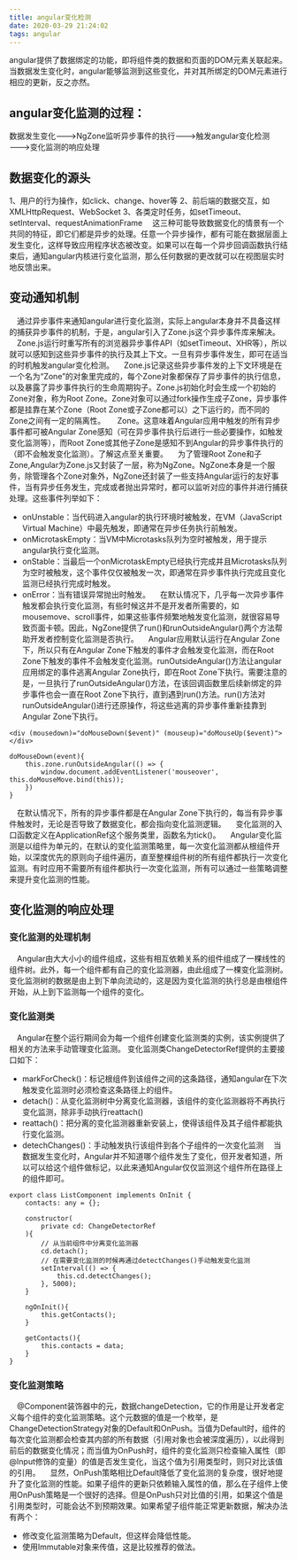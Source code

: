 ```yaml
---
title: angular变化检测
date: 2020-03-29 21:24:02
tags: angular
---
```

angular提供了数据绑定的功能，即将组件类的数据和页面的DOM元素关联起来。当数据发生变化时，angular能够监测到这些变化，并对其所绑定的DOM元素进行相应的更新，反之亦然。

<!--more-->
## angular变化监测的过程：
数据发生变化———>NgZone监听异步事件的执行———>触发angular变化检测———>变化监测的响应处理


## 数据变化的源头
1、用户的行为操作，如click、change、hover等
2、前后端的数据交互，如XMLHttpRequest、WebSocket
3、各类定时任务，如setTimeout、setInterval、requestAnimationFrame
&emsp;这三种可能导致数据变化的情景有一个共同的特征，即它们都是异步的处理。任意一个异步操作，都有可能在数据层面上发生变化，这样导致应用程序状态被改变。如果可以在每一个异步回调函数执行结束后，通知angular内核进行变化监测，那么任何数据的更改就可以在视图层实时地反馈出来。

## 变动通知机制
&emsp;通过异步事件来通知angular进行变化监测，实际上angular本身并不具备这样的捕获异步事件的机制，于是，angular引入了Zone.js这个异步事件库来解决。
&emsp;Zone.js运行时重写所有的浏览器异步事件API（如setTimeout、XHR等），所以就可以感知到这些异步事件的执行及其上下文。一旦有异步事件发生，即可在适当的时机触发angular变化检测。
&emsp;Zone.js记录这些异步事件发的上下文环境是在一个名为“Zone”的对象里完成的，每个Zone对象都保存了异步事件的执行信息，以及暴露了异步事件执行的生命周期钩子。Zone.js初始化时会生成一个初始的Zone对象，称为Root Zone。Zone对象可以通过fork操作生成子Zone，异步事件都是挂靠在某个Zone（Root Zone或子Zone都可以）之下运行的，而不同的Zone之间有一定的隔离性。
&emsp; Zone。这意味着Angular应用中触发的所有异步事件都可被Angular Zone感知（可在异步事件执行后进行一些必要操作，如触发变化监测等），而Root Zone或其他子Zone是感知不到Angular的异步事件执行的（即不会触发变化监测）。了解这点至关重要。
&emsp;为了管理Root Zone和子Zone,Angular为Zone.js又封装了一层，称为NgZone。NgZone本身是一个服务，除管理各个Zone对象外，NgZone还封装了一些支持Angular运行的友好事件，当有异步任务发生，完成或者抛出异常时，都可以监听对应的事件并进行捕获处理。这些事件列举如下：
* onUnstable：当代码进入angular的执行环境时被触发，在VM（JavaScript Virtual Machine）中最先触发，即通常在异步任务执行前触发。
* onMicrotaskEmpty：当VM中Microtasks队列为空时被触发，用于提示angular执行变化监测。
* onStable：当最后一个onMicrotaskEmpty已经执行完成并且Microtasks队列为空时被触发，这个事件仅仅被触发一次，即通常在异步事件执行完成且变化监测已经执行完成时触发。
* onError：当有错误异常抛出时触发。
&emsp;在默认情况下，几乎每一次异步事件触发都会执行变化监测，有些时候这并不是开发者所需要的，如mousemove、scroll事件，如果这些事件频繁地触发变化监测，就很容易导致页面卡顿。因此，NgZone提供了run()和runOutsideAngular()两个方法帮助开发者控制变化监测是否执行。
&emsp;Angular应用默认运行在Angular Zone下，所以只有在Angular Zone下触发的事件才会触发变化监测，而在Root Zone下触发的事件不会触发变化监测。runOutsideAngular()方法让angular应用绑定的事件逃离Angular Zone执行，即在Root Zone下执行。需要注意的是，一旦执行了runOutsideAngular()方法，在该回调函数里后续新绑定的异步事件也会一直在Root Zone下执行，直到遇到run()方法。run()方法对runOutsideAngular()进行还原操作，将这些逃离的异步事件重新挂靠到Angular Zone下执行。
```
<div (mousedown)="doMouseDown($event)" (mouseup)="doMouseUp($event)"></div>

doMouseDown(event){
    this.zone.runOutsideAngular(() => {
        window.document.addEventListener('mouseover', this.doMouseMove.bind(this));
    })
}
```
&emsp;在默认情况下，所有的异步事件都是在Angular Zone下执行的，每当有异步事件触发时，无论是否导致了数据变化，都会指向变化监测逻辑。
&emsp;变化监测的入口函数定义在ApplicationRef这个服务类里，函数名为tick()。
&emsp;Angular变化监测是以组件为单元的，在默认的变化监测策略里，每一次变化监测都从根组件开始，以深度优先的原则向子组件遍历，直至整棵组件树的所有组件都执行一次变化监测。有时应用不需要所有组件都执行一次变化监测，所有可以通过一些策略调整来提升变化监测的性能。

## 变化监测的响应处理
### 变化监测的处理机制
&emsp;Angular由大大小小的组件组成，这些有相互依赖关系的组件组成了一棵线性的组件树。此外，每一个组件都有自己的变化监测器，由此组成了一棵变化监测树。变化监测树的数据是由上到下单向流动的，这是因为变化监测的执行总是由根组件开始，从上到下监测每一个组件的变化。

### 变化监测类
&emsp;Angular在整个运行期间会为每一个组件创建变化监测类的实例，该实例提供了相关的方法来手动管理变化监测。
变化监测类ChangeDetectorRef提供的主要接口如下：
* markForCheck()：标记根组件到该组件之间的这条路径，通知angular在下次触发变化监测时必须检查这条路径上的组件。
* detach()：从变化监测树中分离变化监测器，该组件的变化监测器将不再执行变化监测，除非手动执行reattach()
* reattach()：把分离的变化监测器重新安装上，使得该组件及其子组件都能执行变化监测。
* detechChanges()：手动触发执行该组件到各个子组件的一次变化监测
&emsp;当数据发生变化时，Angular并不知道哪个组件发生了变化，但开发者知道，所以可以给这个组件做标记，以此来通知Angular仅仅监测这个组件所在路径上的组件即可。
```
export class ListComponent implements OnInit {
    contacts: any = {};

    constructor(
        private cd: ChangeDetectorRef
    ){
        // 从当前组件中分离变化监测器
        cd.detach();
        // 在需要变化监测的时候再通过detectChanges()手动触发变化监测
        setInterval(() => {
            this.cd.detectChanges();
        }, 5000);
    }

    ngOnInit(){
        this.getContacts();
    }

    getContacts(){
        this.contacts = data;
    }
}
```

### 变化监测策略
&emsp;@Component装饰器中的元，数据changeDetection，它的作用是让开发者定义每个组件的变化监测策略。这个元数据的值是一个枚举，是ChangeDetectionStrategy对象的Default和OnPush。当值为Default时，组件的每次变化监测都会检查其内部的所有数据（引用对象也会被深度遍历），以此得到前后的数据变化情况；而当值为OnPush时，组件的变化监测只检查输入属性（即@Input修饰的变量）的值是否发生变化，当这个值为引用类型时，则只对比该值的引用。
&emsp;显然，OnPush策略相比Default降低了变化监测的复杂度，很好地提升了变化监测的性能。如果子组件的更新只依赖输入属性的值，那么在子组件上使用OnPush策略是一个很好的选择。但是OnPush只对比值的引用，如果这个值是引用类型时，可能会达不到预期效果。如果希望子组件能正常更新数据，解决办法有两个：
* 修改变化监测策略为Default，但这样会降低性能。
* 使用Immutable对象来传值，这是比较推荐的做法。
